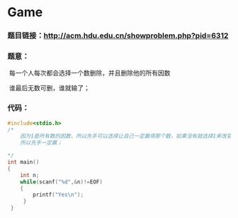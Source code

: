 # Game

### 题目链接：http://acm.hdu.edu.cn/showproblem.php?pid=6312

### 题意：

​	每一个人每次都会选择一个数删除，并且删除他的所有因数

​	谁最后无数可删，谁就输了；



### 代码：

```c++
#include<stdio.h>
/*
	因为1是所有数的因数，所以先手可以选择让自己一定赢得那个数，如果没有就选择1来改变状态；
	所以先手一定赢； 

*/
int main()
{
	int n;
	while(scanf("%d",&n)!=EOF)
	{
		printf("Yes\n");
	 } 
 }
```

